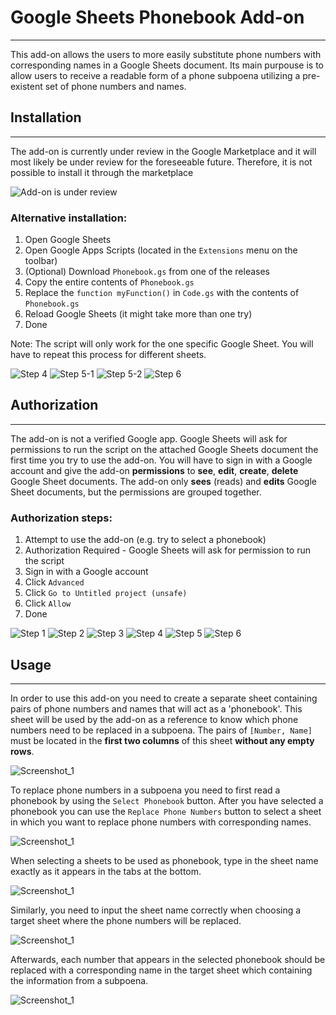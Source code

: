 # Google Sheets Phonebook Add-on
---

This add-on allows the users to more easily substitute phone numbers with corresponding names in a Google Sheets document. Its main purpouse is to allow users to receive a readable form of a phone subpoena utilizing a pre-existent set of phone numbers and names.

## Installation
---

The add-on is currently under review in the Google Marketplace and it will most likely be under review for the foreseeable future.
Therefore, it is not possible to install it through the marketplace

![Add-on is under review](/resources/installation/under_review.png)


### Alternative installation:

1. Open Google Sheets
2. Open Google Apps Scripts (located in the `Extensions` menu on the toolbar)
3. (Optional) Download `Phonebook.gs` from one of the releases
4. Copy the entire contents of `Phonebook.gs`
5. Replace the `function myFunction()` in `Code.gs` with the contents of `Phonebook.gs`
6. Reload Google Sheets (it might take more than one try)
7. Done


Note: The script will only work for the one specific Google Sheet. You will have to repeat this process for different sheets.

![Step 4](/resources/installation/step_4.png)
![Step 5-1](/resources/installation/step_5_1.png)
![Step 5-2](/resources/installation/step_5_2.png)
![Step 6](/resources/installation/step_6.png)

## Authorization
---
The add-on is not a verified Google app.
Google Sheets will ask for permissions to run the script on the attached Google Sheets document the first time you try to use the add-on.
You will have to sign in with a Google account and give the add-on **permissions** to **see**, **edit**, **create**, **delete** Google Sheet documents.
The add-on only **sees** (reads) and **edits** Google Sheet documents, but the permissions are grouped together.


### Authorization steps:

1. Attempt to use the add-on (e.g. try to select a phonebook)
2. Authorization Required - Google Sheets will ask for permission to run the script
3. Sign in with a Google account
4. Click `Advanced`
5. Click `Go to Untitled project (unsafe)`
6. Click `Allow`
7. Done


![Step 1](/resources/authorization/authorization_1.png)
![Step 2](/resources/authorization/authorization_2.png)
![Step 3](/resources/authorization/authorization_3.png)
![Step 4](/resources/authorization/authorization_4.png)
![Step 5](/resources/authorization/authorization_5.png)
![Step 6](/resources/authorization/authorization_6.png)


## Usage
---
In order to use this add-on you need to create a separate sheet containing pairs of phone numbers and names that will act as a 'phonebook'. This sheet will be used by the add-on as a reference to know which phone numbers need to be replaced in a subpoena. The pairs of `[Number, Name]` must be located in the **first two columns** of this sheet **without any empty rows**.

![Screenshot_1](/resources/screenshots/screenshot_1.png)

To replace phone numbers in a subpoena you need to first read a phonebook by using the `Select Phonebook` button. After you have selected a phonebook you can use the `Replace Phone Numbers` button to select a sheet in which you want to replace phone numbers with corresponding names.

![Screenshot_1](/resources/screenshots/screenshot_2.png)

When selecting a sheets to be used as phonebook, type in the sheet name exactly as it appears in the tabs at the bottom. 

![Screenshot_1](/resources/screenshots/screenshot_3.png)

Similarly, you need to input the sheet name correctly when choosing a target sheet where the phone numbers will be replaced.

![Screenshot_1](/resources/screenshots/screenshot_4.png)

Afterwards, each number that appears in the selected phonebook should be replaced with a corresponding name in the target sheet which containing the information from a subpoena. 

![Screenshot_1](/resources/screenshots/screenshot_5.png)

